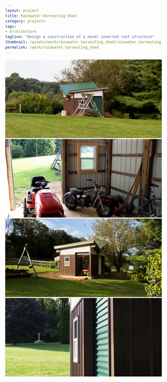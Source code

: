 ```yaml
---
layout: project
title: Rainwater-Harvesting Shed
category: projects
tags:
- Architecture
tagline: "Design & construction of a novel inverted roof structure"
thumbnail: /assets/work/rainwater_harvesting_shed/rainwater_harvesting_shed-3.jpg
permalink: /work/rainwater_harvesting_shed
---
```


![](/assets/work/rainwater_harvesting_shed/rainwater_harvesting_shed-1.jpg)
![](/assets/work/rainwater_harvesting_shed/rainwater_harvesting_shed-2.jpg)
![](/assets/work/rainwater_harvesting_shed/rainwater_harvesting_shed-3.jpg)
![](/assets/work/rainwater_harvesting_shed/rainwater_harvesting_shed-4.jpg)